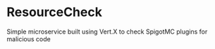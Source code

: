 # ResourceCheck
Simple microservice built using Vert.X to check SpigotMC plugins for malicious code

